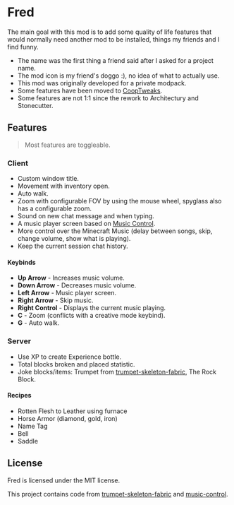# Fred

The main goal with this mod is to add some quality of life features that would normally need another mod to be installed, things my friends and I find funny.

- The name was the first thing a friend said after I asked for a project name.
- The mod icon is my friend's doggo :), no idea of what to actually use.
- This mod was originally developed for a private modpack.
- Some features have been moved to [CoopTweaks](https://github.com/Kyagara/CoopTweaks).
- Some features are not 1:1 since the rework to Architectury and Stonecutter.

## Features

> Most features are toggleable.

### Client

- Custom window title.
- Movement with inventory open.
- Auto walk.
- Zoom with configurable FOV by using the mouse wheel, spyglass also has a configurable zoom.
- Sound on new chat message and when typing.
- A music player screen based on [Music Control](https://github.com/sf-inc/music_control).
- More control over the Minecraft Music (delay between songs, skip, change volume, show what is playing).
- Keep the current session chat history.

#### Keybinds

- **Up Arrow** - Increases music volume.
- **Down Arrow** - Decreases music volume.
- **Left Arrow** - Music player screen.
- **Right Arrow** - Skip music.
- **Right Control** - Displays the current music playing.
- **C** - Zoom (conflicts with a creative mode keybind).
- **G** - Auto walk.

### Server

- Use XP to create Experience bottle.
- Total blocks broken and placed statistic.
- Joke blocks/items: Trumpet from [trumpet-skeleton-fabric](https://github.com/JamiesWhiteShirt/trumpet-skeleton-fabric/), The Rock Block.

#### Recipes

- Rotten Flesh to Leather using furnace
- Horse Armor (diamond, gold, iron)
- Name Tag
- Bell
- Saddle

## License

Fred is licensed under the MIT license.

This project contains code from [trumpet-skeleton-fabric](https://github.com/JamiesWhiteShirt/trumpet-skeleton-fabric/) and [music-control](https://github.com/sf-inc/music_control).